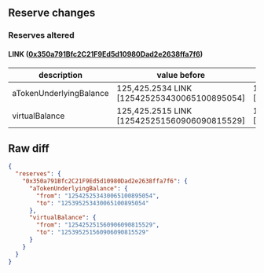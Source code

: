 ## Reserve changes

### Reserves altered

#### LINK ([0x350a791Bfc2C21F9Ed5d10980Dad2e2638ffa7f6](https://optimistic.etherscan.io/address/0x350a791Bfc2C21F9Ed5d10980Dad2e2638ffa7f6))

| description | value before | value after |
| --- | --- | --- |
| aTokenUnderlyingBalance | 125,425.2534 LINK [125425253430065100895054] | 125,395.2534 LINK [125395253430065100895054] |
| virtualBalance | 125,425.2515 LINK [125425251560906090815529] | 125,395.2515 LINK [125395251560906090815529] |


## Raw diff

```json
{
  "reserves": {
    "0x350a791Bfc2C21F9Ed5d10980Dad2e2638ffa7f6": {
      "aTokenUnderlyingBalance": {
        "from": "125425253430065100895054",
        "to": "125395253430065100895054"
      },
      "virtualBalance": {
        "from": "125425251560906090815529",
        "to": "125395251560906090815529"
      }
    }
  }
}
```